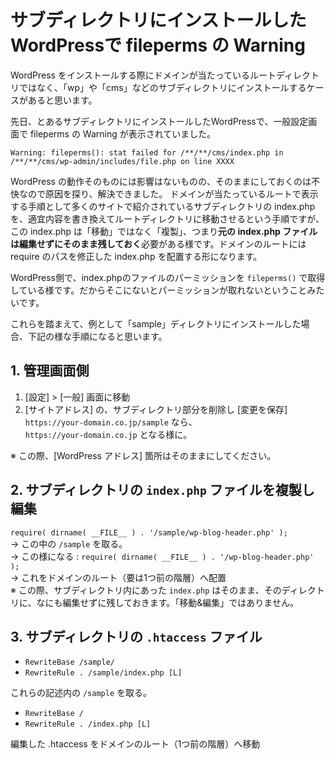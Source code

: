 # サブディレクトリにインストールした WordPressで fileperms の Warning

WordPress をインストールする際にドメインが当たっているルートディレクトリではなく、「wp」や「cms」などのサブディレクトリにインストールするケースがあると思います。

先日、とあるサブディレクトリにインストールしたWordPressで、一般設定画面で fileperms の Warning が表示されていました。

```
Warning: fileperms(): stat failed for /**/**/cms/index.php in /**/**/cms/wp-admin/includes/file.php on line XXXX
```

WordPress の動作そのものには影響はないものの、そのままにしておくのは不快なので原因を探り、解決できました。
ドメインが当たっているルートで表示する手順として多くのサイトで紹介されているサブディレクトリの index.php を、適宜内容を書き換えてルートディレクトリに移動させるという手順ですが、この index.php は「移動」ではなく「複製」、つまり**元の index.php ファイルは編集せずにそのまま残しておく**必要がある様です。ドメインのルートには require のパスを修正した index.php を配置する形になります。

WordPress側で、index.phpのファイルのパーミッションを `fileperms()` で取得している様です。だからそこにないとパーミッションが取れないということみたいです。

これらを踏まえて、例として「sample」ディレクトリにインストールした場合、下記の様な手順になると思います。

## 1. 管理画面側  

1. [設定] > [一般] 画面に移動  
1. [サイトアドレス] の、サブディレクトリ部分を削除し [変更を保存]  
`https://your-domain.co.jp/sample` なら、  
`https://your-domain.co.jp` となる様に。  

※ この際、[WordPress アドレス] 箇所はそのままにしてください。

## 2. サブディレクトリの `index.php` ファイルを**複製**し編集  

`require( dirname( __FILE__ ) . '/sample/wp-blog-header.php' );`  
-> この中の `/sample` を取る。  
-> この様になる : `require( dirname( __FILE__ ) . '/wp-blog-header.php' );`  
-> これをドメインのルート（要は1つ前の階層）へ配置  
※ この際、サブディレクトリ内にあった `index.php` はそのまま、そのディレクトリに、なにも編集せずに残しておきます。「移動&編集」ではありません。

## 3. サブディレクトリの `.htaccess` ファイル

- `RewriteBase /sample/`
- `RewriteRule . /sample/index.php [L]`  

これらの記述内の `/sample` を取る。

- `RewriteBase /`
- `RewriteRule . /index.php [L]`

編集した .htaccess をドメインのルート（1つ前の階層）へ移動
